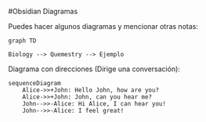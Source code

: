 #Obsidian 
Diagramas

Puedes hacer algunos diagramas y mencionar otras notas:

```mermaid
graph TD

Biology --> Quemestry --> Ejemplo
```

Diagrama con direcciones (Dirige una conversación):

```mermaid
sequenceDiagram
    Alice->>+John: Hello John, how are you?
    Alice->>+John: John, can you hear me?
    John-->>-Alice: Hi Alice, I can hear you!
    John-->>-Alice: I feel great!
    
```

